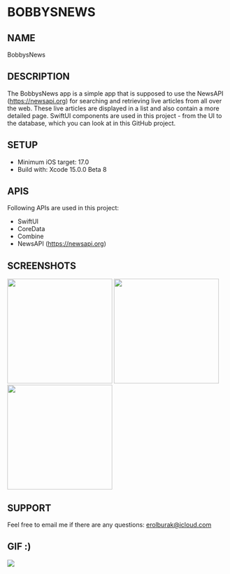 # BOBBYSNEWS

## NAME
BobbysNews

## DESCRIPTION
The BobbysNews app is a simple app that is supposed to use the NewsAPI (https://newsapi.org) for searching and retrieving live articles from all over the web. These live articles are displayed in a list and also contain a more detailed page. SwiftUI components are used in this project - from the UI to the database,
which you can look at in this GitHub project.

## SETUP
- Minimum iOS target: 17.0
- Build with: Xcode 15.0.0 Beta 8

## APIS
Following APIs are used in this project:
- SwiftUI
- CoreData
- Combine
- NewsAPI (https://newsapi.org)

## SCREENSHOTS
<img src="" style=" width:240px">
<img src="" style=" width:240px">
<img src="" style=" width:240px">

## SUPPORT
Feel free to email me if there are any questions: erolburak@icloud.com

## GIF :)
<img src="https://media3.giphy.com/media/v1.Y2lkPTc5MGI3NjExdDI3emQxaHl0bm5uZmNsaXRtNzNjcDRvN2s3OXV4NmFxMnR3d2didyZlcD12MV9pbnRlcm5hbF9naWZfYnlfaWQmY3Q9Zw/Ws6T5PN7wHv3cY8xy8/giphy.gif"/>
